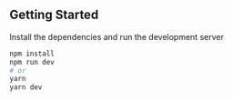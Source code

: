 ## Getting Started

Install the dependencies and run the development server

```bash
npm install
npm run dev
# or
yarn
yarn dev
```